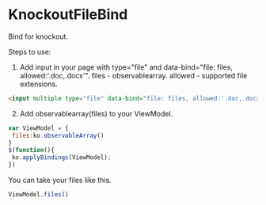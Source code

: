 # KnockoutFileBind
Bind for knockout.

Steps to use:
1. Add input in your page with type="file" and data-bind="file: files, allowed:'.doc,.docx'".
files - observablearray.
allowed - supported file extensions.
```html
<input multiple type="file" data-bind="file: files, allowed:'.doc,.docx'"/>
```
2. Add observablearray(files) to your ViewModel.
```js
var ViewModel = {
 files:ko.observableArray()
}
$(function(){
 ko.applyBindings(ViewModel);
})
```

You can take your files like this.
```js
ViewModel.files()
```
